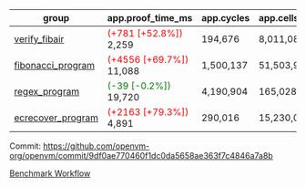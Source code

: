 | group | app.proof_time_ms | app.cycles | app.cells_used | leaf.proof_time_ms | leaf.cycles | leaf.cells_used |
| -- | -- | -- | -- | -- | -- | -- |
| [verify_fibair](https://github.com/openvm-org/openvm/blob/benchmark-results/benchmarks-pr/1170/verify_fibair-9df0ae770460f1dc0da5658ae363f7c4846a7a8b.md) |<span style='color: red'>(+781 [+52.8%])</span> 2,259 |  194,676 |  8,011,082 |- | - | - |
| [fibonacci_program](https://github.com/openvm-org/openvm/blob/benchmark-results/benchmarks-pr/1170/fibonacci-9df0ae770460f1dc0da5658ae363f7c4846a7a8b.md) |<span style='color: red'>(+4556 [+69.7%])</span> 11,088 |  1,500,137 |  51,503,940 |- | - | - |
| [regex_program](https://github.com/openvm-org/openvm/blob/benchmark-results/benchmarks-pr/1170/regex-9df0ae770460f1dc0da5658ae363f7c4846a7a8b.md) |<span style='color: green'>(-39 [-0.2%])</span> 19,720 |  4,190,904 |  165,028,173 |- | - | - |
| [ecrecover_program](https://github.com/openvm-org/openvm/blob/benchmark-results/benchmarks-pr/1170/ecrecover-9df0ae770460f1dc0da5658ae363f7c4846a7a8b.md) |<span style='color: red'>(+2163 [+79.3%])</span> 4,891 |  290,016 |  15,230,037 |- | - | - |


Commit: https://github.com/openvm-org/openvm/commit/9df0ae770460f1dc0da5658ae363f7c4846a7a8b

[Benchmark Workflow](https://github.com/openvm-org/openvm/actions/runs/12629699863)
